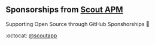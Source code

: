 Sponsorships from [Scout APM](http://scoutapm.com)
--
Supporting Open Source through GitHub Sponshorships :yellow_heart:

:octocat: [@scoutapp](https://github.com/scoutapp)
